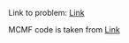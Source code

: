 Link to problem: [Link](https://cses.fi/problemset/task/2121/)

MCMF code is taken from [Link](https://github.com/bqi343/USACO/blob/master/Implementations/content/graphs%20(12)/Flows%20(12.3)/MCMF_2.h)
